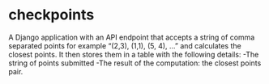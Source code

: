 # checkpoints
A Django application with an API endpoint that accepts a string of comma separated points for example “(2,3), (1,1), (5, 4), ...” and calculates the closest points. It then stores them in a table with the following details: -The string of points submitted -The result of the computation: the closest points pair.
